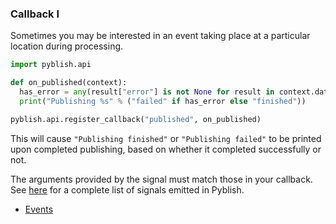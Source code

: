 ### Callback I

Sometimes you may be interested in an event taking place at a particular location during processing.

```python
import pyblish.api

def on_published(context):
  has_error = any(result["error"] is not None for result in context.data["results"])
  print("Publishing %s" % ("failed" if has_error else "finished"))

pyblish.api.register_callback("published", on_published)
```

This will cause `"Publishing finished"` or `"Publishing failed"` to be printed upon completed publishing, based on whether it completed successfully or not.

The arguments provided by the signal must match those in your callback. See [here][events] for a complete list of signals emitted in Pyblish.

- [Events][events]

[events]: https://pyblish.gitbooks.io/api/content/pages/Events.html
